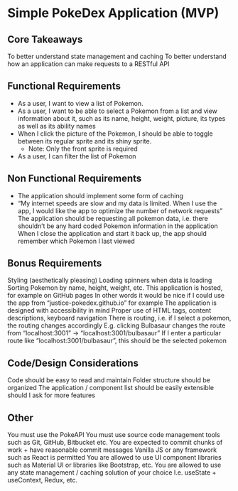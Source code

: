 # Simple PokeDex Application (MVP)

## Core Takeaways

To better understand state management and caching
To better understand how an application can make requests to a RESTful API

## Functional Requirements
- As a user, I want to view a list of Pokemon.
- As a user, I want to be able to select a Pokemon from a list and view information about it, such as its name, height, weight, picture, its types as well as its ability names
- When I click the picture of the Pokemon, I should be able to toggle between its regular sprite and its shiny sprite.
  - Note: Only the front sprite is required
- As a user, I can filter the list of Pokemon

## Non Functional Requirements
- The application should implement some form of caching
-  “My internet speeds are slow and my data is limited. When I use the app, I would like the app to optimize the number of network requests”
The application should be requesting all pokemon data, i.e. there shouldn’t be any hard coded Pokemon information in the application
When I close the application and start it back up, the app should remember which Pokemon I last viewed

## Bonus Requirements
Styling (aesthetically pleasing)
Loading spinners when data is loading
Sorting Pokemon by name, height, weight, etc.
This application is hosted, for example on GitHub pages
In other words it would be nice if I could use the app from “justice-pokedex.github.io” for example
The application is designed with accessibility in mind
Proper use of HTML tags, content descriptions, keyboard navigation
There is routing, i.e. if I select a pokemon, the routing changes accordingly
E.g. clicking Bulbasaur changes the route from “localhost:3001” -> “localhost:3001/bulbasaur”
If I enter a particular route like “localhost:3001/bulbasaur”, this should be the selected pokemon

## Code/Design Considerations
Code should be easy to read and maintain
Folder structure should be organized
The application / component list should be easily extensible should I ask for more features

## Other
You must use the PokeAPI
You must use source code management tools such as Git, GitHub, Bitbucket etc.
You are expected to commit chunks of work + have reasonable commit messages
Vanilla JS or any framework such as React is permitted
You are allowed to use UI component libraries such as Material UI or libraries like Bootstrap, etc.
You are allowed to use any state management / caching solution of your choice
I.e. useState + useContext, Redux, etc.

